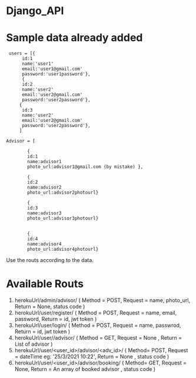 # Django_API


# Sample data already added

     users = [{
          id:1
          name:'user1'
          email:'user1@gmail.com'
          password:'user1password'},
          {
          id:2
          name:'user2'
          email:'user2@gmail.com'
          password:'user2password'},
         {
          id:3
          name:'user2'
          email:'user2@gmail.com'
          password:'user2password'},
         ]
         
    Advisor = [

            {
            id:1
            name:advisor1
            photo_url:advisor1@gmail.com (by mistake) },
            
            {
            id:2
            name:advisor2
            photo_url:advisor2photourl}
            
            {
            id:3
            name:advisor3
            photo_url:advisor3photourl}
            
            
            {
            id:4
            name:advisor4
            photo_url:advisor4photourl}

Use the routs according to the data.

# Available Routs  

1. herokuUrl/admin/advisor/  ( Method = POST,  Request = name, photo_url,  Return = None, status code )
2. herokuUrl/user/register/  ( Method = POST, Request = name, email, password, Return = id, jwt token )
3. herokuUrl/user/login/     ( Method = POST, Request = name, passwrod, Return = id, jwt token )
4. herokuUrl/user/<id>/advisor/  ( Method = GET, Request = None , Return = List of advisor )
5. herokuUrl/user/<user_id>/advisor/<adv_id>/  (  Method= POST, Request = dateTime eg: '25/3/2021 10:22', Return = None , status code )
6. herokuUrl/user/<user_id>/advisor/booking/   ( Method= GET, Request = None, Return = An array of booked advisor , status code )
